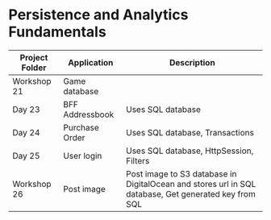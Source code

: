# Persistence and Analytics Fundamentals

| **Project Folder** | **Application** | **Description** |
|--------------------|-----------------|-----------------|
|Workshop 21         |Game database    |                 |
|Day 23              |BFF Addressbook  |Uses SQL database |
|Day 24              |Purchase Order   |Uses SQL database, Transactions |
|Day 25              |User login       |Uses SQL database, HttpSession, Filters |
|Workshop 26         |Post image       |Post image to S3 database in DigitalOcean and stores url in SQL database, Get generated key from SQL |